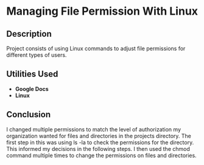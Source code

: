 <h1>Managing File Permission With Linux</h1>


<h2>Description</h2>
Project consists of using Linux commands to adjust file permissions for different types of users.
<br />


<h2>Utilities Used</h2>

- <b>Google Docs</b>
- <b>Linux</b>

<h2>Conclusion</h2>
I changed multiple permissions to match the level of authorization my organization wanted for files and directories in the projects directory. The first step in this was using ls -la to check the permissions for the directory. This informed my decisions in the following steps. I then used the chmod command multiple times to change the permissions on files and directories.
<!--
 ```diff
- text in red
+ text in green
! text in orange
# text in gray
@@ text in purple (and bold)@@
```
--!>
